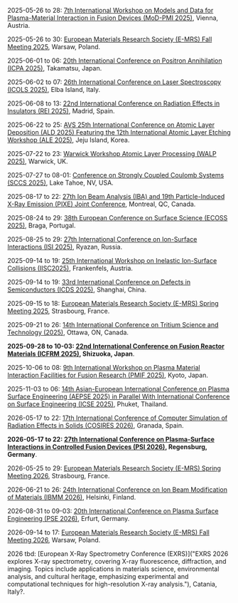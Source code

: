 2025-05-26 to 28: [7th International Workshop on Models and Data for Plasma-Material Interaction in Fusion Devices (MoD-PMI 2025)](https://amdis.iaea.org/meetings/mod-pmi-2025/ "MoD-PMI 2025 focuses on plasma-material interactions in fusion, covering erosion, deposition, and tritium retention. Topics include computational modeling, surface diagnostics, and advanced materials, with applications in fusion reactor durability, emphasizing data-driven and experimental insights."), Vienna, Austria.

2025-05-26 to 30: [European Materials Research Society (E-MRS) Fall Meeting 2025](https://www.european-mrs.com/meetings/2025-fall-meeting "The E-MRS Fall Meeting focuses on materials science, covering plasma-processed materials, thin films, and nanomaterials. Topics include plasma deposition, surface engineering, and applications in energy and electronics, emphasizing experimental and computational advancements in material design."), Warsaw, Poland.

2025-06-01 to 06: [20th International Conference on Positron Annihilation (ICPA 2025)](https://confit.atlas.jp/guide/event/icpa20/top "ICPA 2025 focuses on positron annihilation, covering positron spectroscopy, defect characterization, and plasma-material interactions. Topics include positron trapping, surface studies, and applications in materials science and nanotechnology, emphasizing experimental and computational techniques."), Takamatsu, Japan.

2025-06-02 to 07: [26th International Conference on Laser Spectroscopy (ICOLS 2025)](https://icols2025.it "ICOLS 2025 focuses on laser spectroscopy, covering precision measurements, plasma diagnostics, and laser-material interactions. Topics include atomic clocks, laser-induced breakdown spectroscopy, and applications in fusion and astrophysics, emphasizing advanced spectroscopic techniques."), Elba Island, Italy.

2025-06-08 to 13: [22nd International Conference on Radiation Effects in Insulators (REI 2025)](https://rei22madrid.csic.es "REI 2025 focuses on radiation effects in insulators, covering ion implantation, defect formation, and plasma-material interactions. Topics include radiation damage, dielectric materials, and applications in nuclear reactors and space technology, emphasizing experimental and computational studies."), Madrid, Spain.

2025-06-22 to 25: [AVS 25th International Conference on Atomic Layer Deposition (ALD 2025) Featuring the 12th International Atomic Layer Etching Workshop (ALE 2025)](https://ald2025.avs.org/ "ALD/ALE 2025 focuses on atomic layer deposition and etching, covering plasma-enhanced processes, thin-film growth, and surface engineering. Topics include semiconductor fabrication, nanomaterials, and applications in electronics, emphasizing precision plasma-based material processing."), Jeju Island, Korea.

2025-07-22 to 23: [Warwick Workshop Atomic Layer Processing (WALP 2025)](https://warwick.ac.uk/fac/sci/chemistry/chemevents/walp2025/ "WALP 2025 focuses on atomic layer processing, covering atomic layer deposition and etching, plasma-enhanced techniques, and thin-film fabrication. Topics include semiconductor manufacturing, nanomaterials, and applications in electronics, emphasizing precision plasma-based material processing."), Warwick, UK.

2025-07-27 to 08-01: [Conference on Strongly Coupled Coulomb Systems (SCCS 2025)](https://event.fourwaves.com/sccs2025/ "SCCS 2025 focuses on strongly coupled Coulomb systems, covering dense plasmas, dusty plasmas, and warm dense matter. Topics include plasma thermodynamics, ion correlations, and applications in fusion and astrophysics, emphasizing theoretical and computational plasma physics."), Lake Tahoe, NV, USA.

2025-08-17 to 22: [27th Ion Beam Analysis (IBA) and 19th Particle-Induced X-Ray Emission (PIXE) Joint Conference](https://ibapixe.org "This joint conference focuses on ion beam analysis and PIXE, covering ion scattering, elemental analysis, and material characterization. Topics include applications in materials science, archaeology, and environmental studies, emphasizing high-precision ion beam techniques for plasma-material interactions."), Montreal, QC, Canada.

2025-08-24 to 29: [38th European Conference on Surface Science (ECOSS 2025)](https://ecoss38.pt "ECOSS 2025 focuses on surface science, covering surface reactions, thin films, and plasma-surface interactions. Topics include catalysis, nanotechnology, and materials characterization, emphasizing experimental and computational approaches to surface phenomena in plasma and material science."), Braga, Portugal.

2025-08-25 to 29: [27th International Conference on Ion-Surface Interactions (ISI 2025)](http://isi2025.yarsu.ru/eng/first_en.html "ISI 2025 explores ion-surface interactions, covering sputtering, ion implantation, and surface modification. Topics include plasma-material interactions, nanotechnology, and applications in semiconductor manufacturing, emphasizing experimental and computational studies of ion-induced surface phenomena."), Ryazan, Russia.

2025-09-14 to 19: [25th International Workshop on Inelastic Ion-Surface Collisions (IISC2025)](https://tuwien.at/en/phy/iap/conferences/iisc25 "IISC2025 explores inelastic ion-surface collisions, covering energy transfer, surface scattering, and ion-induced processes. Topics include applications in materials analysis, plasma processing, and nanotechnology, emphasizing experimental and computational studies of ion-surface interaction dynamics."), Frankenfels, Austria.

2025-09-14 to 19: [33rd International Conference on Defects in Semiconductors (ICDS 2025)](https://icds2025.org "ICDS 2025 focuses on defects in semiconductors, covering point defects, dislocations, and impurity effects. Topics include applications in electronics, photovoltaics, and plasma processing, emphasizing experimental and computational studies of defect formation and material properties."), Shanghai, China.

2025-09-15 to 18: [European Materials Research Society (E-MRS) Spring Meeting 2025](https://www.european-mrs.com/meetings/2025-spring-meeting "The E-MRS Spring Meeting 2025 focuses on materials science, covering thin films, nanomaterials, and plasma processing. Topics include applications in electronics, energy storage, and biomaterials, emphasizing experimental and computational advances in material synthesis and characterization."), Strasbourg, France.

2025-09-21 to 26: [14th International Conference on Tritium Science and Technology (2025)](https://tritium2025.com "This conference focuses on tritium science, covering tritium handling, fusion fuel cycles, and plasma-material interactions. Topics include applications in fusion reactors, environmental safety, and isotope separation, emphasizing experimental and computational advances in tritium technologies."), Ottawa, ON, Canada.

**2025-09-28 to 10-03: [22nd International Conference on Fusion Reactor Materials (ICFRM 2025)](https://icfrm-22.com "ICFRM 2025 focuses on fusion reactor materials, covering plasma-material interactions, radiation effects, and advanced alloys. Topics include materials for divertors, blankets, and first walls, with applications in fusion energy, emphasizing experimental and computational studies of material performance under extreme conditions."), Shizuoka, Japan**.

2025-10-06 to 08: [9th International Workshop on Plasma Material Interaction Facilities for Fusion Research (PMIF 2025)](https://indico.nifs.ac.jp/event/54/ "Focuses on plasma-material interactions for fusion research. Topics include material erosion, plasma diagnostics, and computational modeling for fusion reactor design."), Kyoto, Japan.

2025-11-03 to 06: [14th Asian-European International Conference on Plasma Surface Engineering (AEPSE 2025) in Parallel With International Conference on Surface Engineering (ICSE 2025)](http://aepse.org/2025/ "AEPSE and ICSE 2025 focus on plasma surface engineering, covering plasma coatings, surface modification, and thin films. Topics include applications in electronics, biomedical devices, and energy, emphasizing experimental and computational advances in plasma-based surface engineering technologies."), Phuket, Thailand.

2026-05-17 to 22: [17th International Conference of Computer Simulation of Radiation Effects in Solids (COSIRES 2026)](https://cosires26.com/ "COSIRES 2026 focuses on radiation effects in solids, covering ion-solid interactions, defect formation, and materials modification. Topics include applications in nuclear materials, semiconductors, and nanotechnology, emphasizing computational simulations of radiation-induced processes and material properties."), Granada, Spain.

**2026-05-17 to 22: [27th International Conference on Plasma-Surface Interactions in Controlled Fusion Devices (PSI 2026)](https://www.ipp.mpg.de/psi27/ "PSI 2026 explores plasma-surface interactions in fusion devices, covering erosion, deposition, and material recycling. Topics include divertor materials, plasma diagnostics, and fusion reactor durability, emphasizing experimental and computational studies for advancing fusion energy technologies."), Regensburg, Germany**.

2026-05-25 to 29: [European Materials Research Society (E-MRS) Spring Meeting 2026](https://www.european-mrs.com/meetings/2026-spring-meeting "E-MRS 2026 explores materials science, covering plasma processing, thin films, and nanomaterials. Topics include applications in energy, electronics, and biomaterials, emphasizing experimental and computational advances in material synthesis, characterization, and plasma-based surface engineering."), Strasbourg, France.

2026-06-21 to 26: [24th International Conference on Ion Beam Modification of Materials (IBMM 2026)](https://helsinki.fi/en/conferences/ibmm-2026 "IBMM 2026 focuses on ion beam modification, covering ion implantation, surface engineering, and nanostructure formation. Topics include applications in semiconductors, biomaterials, and energy materials, emphasizing experimental and computational techniques for material modification and characterization."), Helsinki, Finland.

2026-08-31 to 09-03: [20th International Conference on Plasma Surface Engineering (PSE 2026)](https://pse-conferences.net "PSE 2026 explores plasma surface engineering, covering plasma coatings, surface modification, and thin films. Topics include applications in electronics, biomedical devices, and energy, emphasizing experimental and computational advances in plasma-based surface engineering technologies."), Erfurt, Germany.

2026-09-14 to 17: [European Materials Research Society (E-MRS) Fall Meeting 2026](https://www.european-mrs.com/meetings/2026-fall-meeting "E-MRS 2026 focuses on materials science, covering plasma processing, nanomaterials, and functional coatings. Topics include applications in energy storage, electronics, and biomedicine, emphasizing computational and experimental methods for advanced material synthesis and characterization."), Warsaw, Poland.

2026 tbd: [European X-Ray Spectrometry Conference (EXRS)]("EXRS 2026 explores X-ray spectrometry, covering X-ray fluorescence, diffraction, and imaging. Topics include applications in materials science, environmental analysis, and cultural heritage, emphasizing experimental and computational techniques for high-resolution X-ray analysis."), Catania, Italy?.

